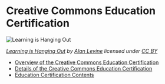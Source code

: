 # Creative Commons Education Certification

![Learning is Hanging Out](https://github.com/creativecommons/cc-cert-edu/blob/master/images/learning.jpg "Learning is Hanging Out")

*[Learning is Hanging Out](https://www.flickr.com/photos/cogdog/15905754123) by [Alan Levine](https://www.flickr.com/photos/cogdog/) licensed under [CC BY](https://creativecommons.org/licenses/by/2.0/)*

* [Overview of the Creative Commons Education Certification](overview/index.md) 
* [Details of the Creative Commons Education Certification](details/index.md) 
* [Education Certification Contents](contents/index.md)  

